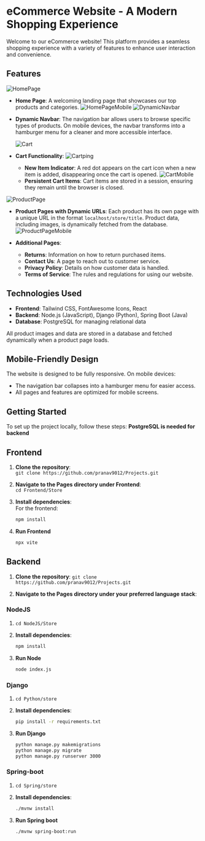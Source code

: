 # eCommerce Website - A Modern Shopping Experience

Welcome to our eCommerce website! This platform provides a seamless shopping experience with a variety of features to enhance user interaction and convenience.

## Features

![HomePage](readme_assets/regular/home.png)
- **Home Page**: A welcoming landing page that showcases our top products and categories.
![HomePageMobile](readme_assets/mobile/home.png)
![DynamicNavbar](readme_assets/mobile/navigation.png)
- **Dynamic Navbar**: The navigation bar allows users to browse specific types of products. On mobile devices, the navbar transforms into a hamburger menu for a cleaner and more accessible interface.

  ![Cart](readme_assets/regular//cart.png)
- **Cart Functionality**:
  ![Cartping](readme_assets/regular//cartping.png)
  - **New Item Indicator**: A red dot appears on the cart icon when a new item is added, disappearing once the cart is opened.
  ![CartMobile](readme_assets/mobile//cart.png)
  - **Persistent Cart Items**: Cart items are stored in a session, ensuring they remain until the browser is closed.

![ProductPage](readme_assets/regular/product.png)
- **Product Pages with Dynamic URLs**: Each product has its own page with a unique URL in the format `localhost/store/title`. Product data, including images, is dynamically fetched from the database.
![ProductPageMobile](readme_assets/mobile/product.png)

- **Additional Pages**:
  - **Returns**: Information on how to return purchased items.
  - **Contact Us**: A page to reach out to customer service.
  - **Privacy Policy**: Details on how customer data is handled.
  - **Terms of Service**: The rules and regulations for using our website.

## Technologies Used

- **Frontend**: Tailwind CSS, FontAwesome Icons, React
- **Backend**: Node.js (JavaScript), Django (Python), Spring Boot (Java)
- **Database**: PostgreSQL for managing relational data

All product images and data are stored in a database and fetched dynamically when a product page loads.

## Mobile-Friendly Design

The website is designed to be fully responsive. On mobile devices:
- The navigation bar collapses into a hamburger menu for easier access.
- All pages and features are optimized for mobile screens.

## Getting Started

To set up the project locally, follow these steps:
**PostgreSQL is needed for backend**
 
## Frontend
1. **Clone the repository**:  
   `git clone https://github.com/pranav9012/Projects.git`

2. **Navigate to the Pages directory under Frontend**:  
   `cd Frontend/Store`

3. **Install dependencies**:  
   For the frontend:
   ```bash
   npm install

4. **Run Frontend**
    ```bash
    npx vite

## Backend
1. **Clone the repository**:
   `git clone https://github.com/pranav9012/Projects.git`

2. **Navigate to the Pages directory under your preferred language stack**:
   
### NodeJS
1. `cd NodeJS/Store`

2. **Install dependencies**:
    ```bash
    npm install

3. **Run Node**
    ```bash
    node index.js

### Django
1. `cd Python/store`

2. **Install dependencies**:
    ```bash
    pip install -r requirements.txt

3. **Run Django**
    ```bash
    python manage.py makemigrations
    python manage.py migrate
    python manage.py runserver 3000

### Spring-boot
1. `cd Spring/store`

2. **Install dependencies**:
    ```bash
    ./mvnw install

3. **Run Spring boot**
    ```bash
    ./mvnw spring-boot:run
